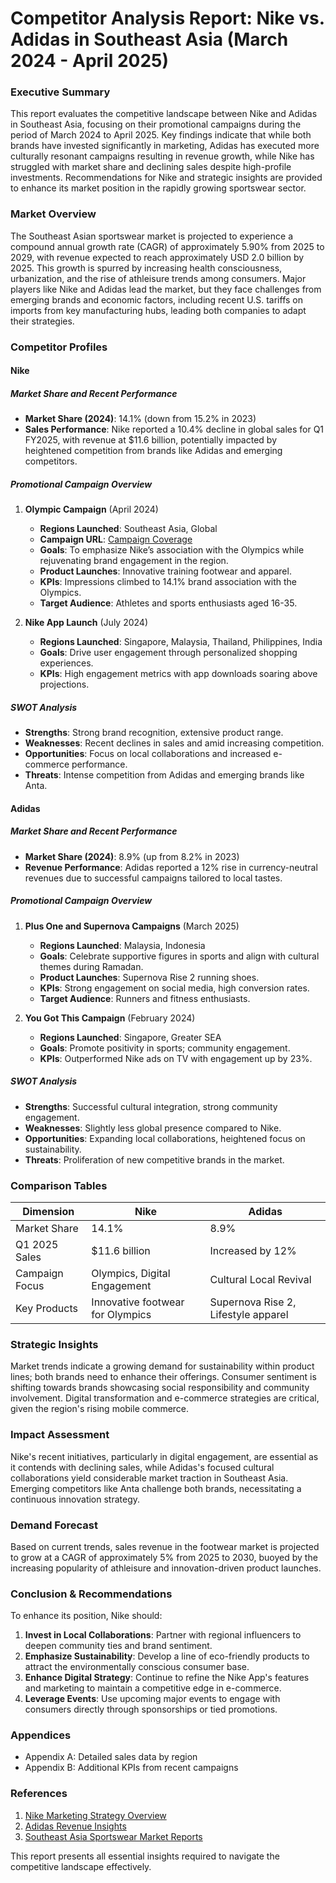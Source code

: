 # Competitor Analysis Report: Nike vs. Adidas in Southeast Asia (March 2024 - April 2025)

### Executive Summary
This report evaluates the competitive landscape between Nike and Adidas in Southeast Asia, focusing on their promotional campaigns during the period of March 2024 to April 2025. Key findings indicate that while both brands have invested significantly in marketing, Adidas has executed more culturally resonant campaigns resulting in revenue growth, while Nike has struggled with market share and declining sales despite high-profile investments. Recommendations for Nike and strategic insights are provided to enhance its market position in the rapidly growing sportswear sector.

### Market Overview
The Southeast Asian sportswear market is projected to experience a compound annual growth rate (CAGR) of approximately 5.90% from 2025 to 2029, with revenue expected to reach approximately USD 2.0 billion by 2025. This growth is spurred by increasing health consciousness, urbanization, and the rise of athleisure trends among consumers. Major players like Nike and Adidas lead the market, but they face challenges from emerging brands and economic factors, including recent U.S. tariffs on imports from key manufacturing hubs, leading both companies to adapt their strategies.

### Competitor Profiles
#### Nike
##### Market Share and Recent Performance
- **Market Share (2024)**: 14.1% (down from 15.2% in 2023)
- **Sales Performance**: Nike reported a 10.4% decline in global sales for Q1 FY2025, with revenue at $11.6 billion, potentially impacted by heightened competition from brands like Adidas and emerging competitors.

##### Promotional Campaign Overview
1. **Olympic Campaign** (April 2024)
   - **Regions Launched**: Southeast Asia, Global
   - **Campaign URL**: [Campaign Coverage](https://misrsat.com/2024/04/nike-bosses-plan-biggest-olympics-spend-as-marketing-ramps-up.html?utm_source=openai)
   - **Goals**: To emphasize Nike’s association with the Olympics while rejuvenating brand engagement in the region.
   - **Product Launches**: Innovative training footwear and apparel.
   - **KPIs**: Impressions climbed to 14.1% brand association with the Olympics.
   - **Target Audience**: Athletes and sports enthusiasts aged 16-35.

2. **Nike App Launch** (July 2024)
   - **Regions Launched**: Singapore, Malaysia, Thailand, Philippines, India
   - **Goals**: Drive user engagement through personalized shopping experiences.
   - **KPIs**: High engagement metrics with app downloads soaring above projections.

##### SWOT Analysis
- **Strengths**: Strong brand recognition, extensive product range.
- **Weaknesses**: Recent declines in sales and amid increasing competition.
- **Opportunities**: Focus on local collaborations and increased e-commerce performance.
- **Threats**: Intense competition from Adidas and emerging brands like Anta.

#### Adidas
##### Market Share and Recent Performance
- **Market Share (2024)**: 8.9% (up from 8.2% in 2023)
- **Revenue Performance**: Adidas reported a 12% rise in currency-neutral revenues due to successful campaigns tailored to local tastes.

##### Promotional Campaign Overview
1. **Plus One and Supernova Campaigns** (March 2025)
   - **Regions Launched**: Malaysia, Indonesia
   - **Goals**: Celebrate supportive figures in sports and align with cultural themes during Ramadan.
   - **Product Launches**: Supernova Rise 2 running shoes.
   - **KPIs**: Strong engagement on social media, high conversion rates.
   - **Target Audience**: Runners and fitness enthusiasts.

2. **You Got This Campaign** (February 2024)
   - **Regions Launched**: Singapore, Greater SEA
   - **Goals**: Promote positivity in sports; community engagement.
   - **KPIs**: Outperformed Nike ads on TV with engagement up by 23%.

##### SWOT Analysis
- **Strengths**: Successful cultural integration, strong community engagement.
- **Weaknesses**: Slightly less global presence compared to Nike.
- **Opportunities**: Expanding local collaborations, heightened focus on sustainability.
- **Threats**: Proliferation of new competitive brands in the market.

### Comparison Tables
| Dimension       | Nike                            | Adidas                          |
|-----------------|---------------------------------|--------------------------------|
| Market Share    | 14.1%                          | 8.9%                           |
| Q1 2025 Sales   | $11.6 billion                  | Increased by 12%               |
| Campaign Focus   | Olympics, Digital Engagement    | Cultural Local Revival         |
| Key Products     | Innovative footwear for Olympics | Supernova Rise 2, Lifestyle apparel |

### Strategic Insights
Market trends indicate a growing demand for sustainability within product lines; both brands need to enhance their offerings. Consumer sentiment is shifting towards brands showcasing social responsibility and community involvement. Digital transformation and e-commerce strategies are critical, given the region's rising mobile commerce.

### Impact Assessment
Nike's recent initiatives, particularly in digital engagement, are essential as it contends with declining sales, while Adidas's focused cultural collaborations yield considerable market traction in Southeast Asia. Emerging competitors like Anta challenge both brands, necessitating a continuous innovation strategy.

### Demand Forecast
Based on current trends, sales revenue in the footwear market is projected to grow at a CAGR of approximately 5% from 2025 to 2030, buoyed by the increasing popularity of athleisure and innovation-driven product launches.

### Conclusion & Recommendations
To enhance its position, Nike should:
1. **Invest in Local Collaborations**: Partner with regional influencers to deepen community ties and brand sentiment.
2. **Emphasize Sustainability**: Develop a line of eco-friendly products to attract the environmentally conscious consumer base.
3. **Enhance Digital Strategy**: Continue to refine the Nike App's features and marketing to maintain a competitive edge in e-commerce.
4. **Leverage Events**: Use upcoming major events to engage with consumers directly through sponsorships or tied promotions.

### Appendices
- Appendix A: Detailed sales data by region
- Appendix B: Additional KPIs from recent campaigns

### References
1. [Nike Marketing Strategy Overview](https://misrsat.com/2024/04/nike-bosses-plan-biggest-olympics-spend-as-marketing-ramps-up.html?utm_source=openai)
2. [Adidas Revenue Insights](https://marketing-interactive.com/adidas-fy24-revenue-jump/?utm_source=openai)
3. [Southeast Asia Sportswear Market Reports](https://www.statista.com/outlook/cmo/apparel/men-s-apparel/sports-swimwear/southeast-asia?utm_source=openai)  

This report presents all essential insights required to navigate the competitive landscape effectively.